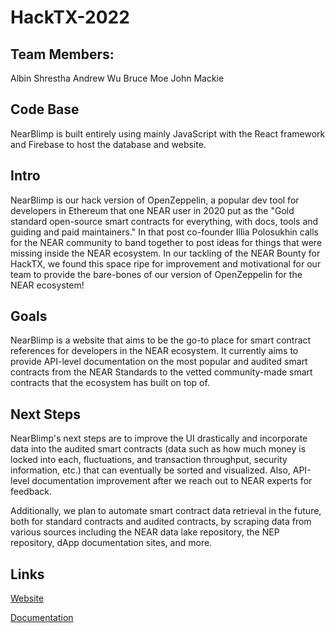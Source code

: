 # HackTX-2022

## Team Members:

Albin Shrestha
Andrew Wu
Bruce Moe
John Mackie

## Code Base

NearBlimp is built entirely using mainly JavaScript with the React framework and Firebase to host the database and website.

## Intro

NearBlimp is our hack version of OpenZeppelin, a popular dev tool for developers in Ethereum that one NEAR user in 2020 put as the "Gold standard open-source smart contracts for everything, with docs, tools and guiding and paid maintainers." In that post co-founder Illia Polosukhin calls for the NEAR community to band together to post ideas for things that were missing inside the NEAR ecosystem. In our tackling of the NEAR Bounty for HackTX, we found this space ripe for improvement and motivational for our team to provide the bare-bones of our version of OpenZeppelin for the NEAR ecosystem!

## Goals
NearBlimp is a website that aims to be the go-to place for smart contract references for developers in the NEAR ecosystem. It currently aims to provide API-level documentation on the most popular and audited smart contracts from the NEAR Standards to the vetted community-made smart contracts that the ecosystem has built on top of.

## Next Steps

NearBlimp's next steps are to improve the UI drastically and incorporate data into the audited smart contracts (data such as how much money is locked into each, fluctuations, and transaction throughput, security information, etc.) that can eventually be sorted and visualized. Also, API-level documentation improvement after we reach out to NEAR experts for feedback.

Additionally, we plan to automate smart contract data retrieval in the future, both for standard contracts and audited contracts, by scraping data from various sources including the NEAR data lake repository, the NEP repository, dApp documentation sites, and more.

## Links
[Website](nearblimp.web.app)

[Documentation](https://docs.google.com/document/d/1Q8LxwZ2B6_SK3m1D3ay8ZN8rkvpPY7kc8x3hU01QcgY/edit)
